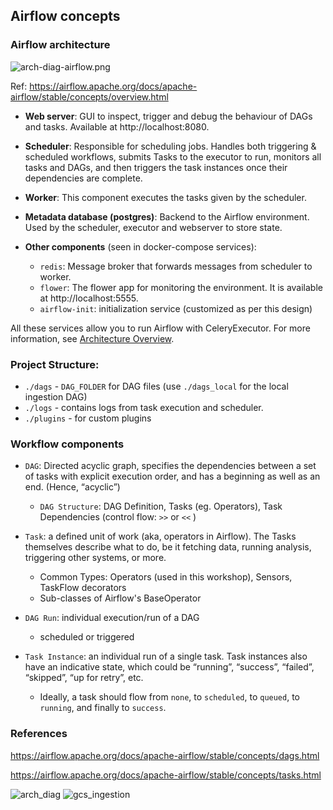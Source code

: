 ## Airflow concepts


### Airflow architecture
![arch-diag-airflow.png](https://raw.githubusercontent.com/DataTalksClub/data-engineering-zoomcamp/bffb27943aec6bc9f400bb57827f7b2e1b5c01c6/week_2_data_ingestion/airflow/docs/arch-diag-airflow.png)

Ref: https://airflow.apache.org/docs/apache-airflow/stable/concepts/overview.html

* **Web server**:
GUI to inspect, trigger and debug the behaviour of DAGs and tasks. 
Available at http://localhost:8080.

* **Scheduler**:
Responsible for scheduling jobs. Handles both triggering & scheduled workflows, submits Tasks to the executor to run, monitors all tasks and DAGs, and
then triggers the task instances once their dependencies are complete.

* **Worker**:
This component executes the tasks given by the scheduler.

* **Metadata database (postgres)**:
Backend to the Airflow environment. Used by the scheduler, executor and webserver to store state.

* **Other components** (seen in docker-compose services):
    * `redis`: Message broker that forwards messages from scheduler to worker.
    * `flower`: The flower app for monitoring the environment. It is available at http://localhost:5555.
    * `airflow-init`: initialization service (customized as per this design)

All these services allow you to run Airflow with CeleryExecutor. 
For more information, see [Architecture Overview](https://airflow.apache.org/docs/apache-airflow/stable/concepts/overview.html).


### Project Structure:

* `./dags` - `DAG_FOLDER` for DAG files (use `./dags_local` for the local ingestion DAG)
* `./logs` - contains logs from task execution and scheduler.
* `./plugins` - for custom plugins


### Workflow components

* `DAG`: Directed acyclic graph, specifies the dependencies between a set of tasks with explicit execution order, and has a beginning as well as an end. (Hence, “acyclic”)
    * `DAG Structure`: DAG Definition, Tasks (eg. Operators), Task Dependencies (control flow: `>>` or `<<` )
    
* `Task`: a defined unit of work (aka, operators in Airflow). The Tasks themselves describe what to do, be it fetching data, running analysis, triggering other systems, or more.
    * Common Types: Operators (used in this workshop), Sensors, TaskFlow decorators
    * Sub-classes of Airflow's BaseOperator

* `DAG Run`: individual execution/run of a DAG
    * scheduled or triggered

* `Task Instance`: an individual run of a single task. Task instances also have an indicative state, which could be “running”, “success”, “failed”, “skipped”, “up for retry”, etc.
    * Ideally, a task should flow from `none`, to `scheduled`, to `queued`, to `running`, and finally to `success`.


### References

https://airflow.apache.org/docs/apache-airflow/stable/concepts/dags.html

https://airflow.apache.org/docs/apache-airflow/stable/concepts/tasks.html

![arch_diag](https://raw.githubusercontent.com/DataTalksClub/data-engineering-zoomcamp/bffb27943aec6bc9f400bb57827f7b2e1b5c01c6/week_2_data_ingestion/airflow/docs/arch-diag-airflow.png)
![gcs_ingestion](https://raw.githubusercontent.com/DataTalksClub/data-engineering-zoomcamp/bffb27943aec6bc9f400bb57827f7b2e1b5c01c6/week_2_data_ingestion/airflow/docs/gcs_ingestion_dag.png)